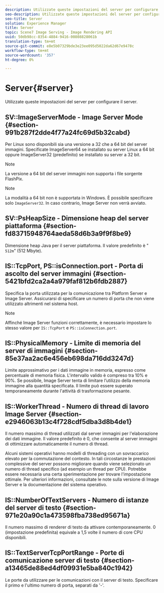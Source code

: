 ```yaml
---
description: Utilizzate queste impostazioni del server per configurare il server.
seo-description: Utilizzate queste impostazioni del server per configurare il server.
seo-title: Server
solution: Experience Manager
title: Server
topic: Scene7 Image Serving - Image Rendering API
uuid: 50db98cc-8354-4884-9416-00808828061b
translation-type: tm+mt
source-git-commit: e8e5b07329bde3e23ee095d5022da62d67e9478c
workflow-type: tm+mt
source-wordcount: '357'
ht-degree: 0%

---
```



# Server{#server}

Utilizzate queste impostazioni del server per configurare il server.

## SV::ImageServerMode - Image Server Mode {#section-991b287f2dde4f77a24fc69d5b32cabd}

Per Linux sono disponibili sia una versione a 32 che a 64 bit del server immagini. Specificate ImageServer64 se installato su server Linux a 64 bit oppure ImageServer32 (predefinito) se installato su server a 32 bit.

>[!NOTE]
>
>La versione a 64 bit del server immagini non supporta i file sorgente FlashPix.

>[!NOTE]
>
>La modalità a 64 bit non è supportata in Windows. È possibile specificare solo `ImageServer32`. In caso contrario, Image Server non verrà avviato.

## SV::PsHeapSize - Dimensione heap del server piattaforma {#section-fd83715948764aeda58d6b3a9f9f8be9}

Dimensione heap Java per il server piattaforma. Il valore predefinito è &quot; `512m`&quot; (512 Mbyte).

## IS::TcpPort, PS::isConnection.port - Porta di ascolto del server immagini {#section-5421bfd2ca2a4a979faf812b6fdb2887}

Specifica la porta utilizzata per la comunicazione tra Platform Server e Image Server. Assicurarsi di specificare un numero di porta che non viene utilizzato altrimenti nel sistema host.

>[!NOTE]
>
>Affinché Image Server funzioni correttamente, è necessario impostare lo stesso valore per `IS::TcpPort` e `PS::isConnection.port`.

## IS::PhysicalMemory - Limite di memoria del server di immagini {#section-85e37aa2ac6e456eb698da716dd3247d}

Limite approssimativo per i dati immagine in memoria, espresso come percentuale di memoria fisica. L&#39;intervallo valido è compreso tra 10% e 90%. Se possibile, Image Server tenta di limitare l’utilizzo della memoria immagine alla quantità specificata. Il limite può essere superato temporaneamente durante l&#39;attività di trasformazione pesante.

## IS::WorkerThread - Numero di thread di lavoro Image Server {#section-e2946063b13c4f728cdf5dba3d8b4de1}

Il numero massimo di thread utilizzati dal server immagini per l&#39;elaborazione dei dati immagine. Il valore predefinito è 0, che consente al server immagini di ottimizzare automaticamente il numero di thread.

Alcuni sistemi operativi hanno modelli di threading con un sovraccarico elevato per la commutazione del contesto. In tali circostanze le prestazioni complessive del server possono migliorare quando viene selezionato un numero di thread specifico (ad esempio un thread per CPU). Potrebbe essere necessaria una certa sperimentazione per trovare l&#39;impostazione ottimale. Per ulteriori informazioni, consultate le note sulla versione di Image Server e la documentazione del sistema operativo.

## IS::NumberOfTextServers - Numero di istanze del server di testo {#section-971e20a90c1a473598fba738ed95671a}

Il numero massimo di renderer di testo da attivare contemporaneamente. 0 (impostazione predefinita) equivale a 1,5 volte il numero di core CPU disponibili.

## IS::TextServerTcpPortRange - Porte di comunicazione server di testo {#section-a13465de88ed4df09931e5ba840c1942}

Le porte da utilizzare per le comunicazioni con il server di testo. Specificare il primo e l&#39;ultimo numero di porta, separati da &#39;-&#39;.
